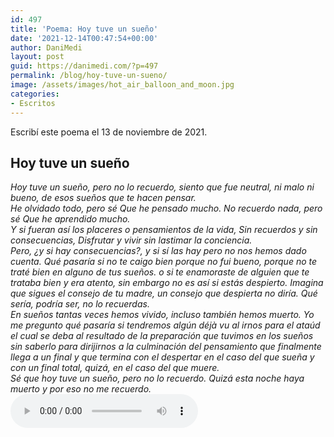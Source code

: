 ```yaml
---
id: 497
title: 'Poema: Hoy tuve un sueño'
date: '2021-12-14T00:47:54+00:00'
author: DaniMedi
layout: post
guid: https://danimedi.com/?p=497
permalink: /blog/hoy-tuve-un-sueno/
image: /assets/images/hot_air_balloon_and_moon.jpg
categories:
- Escritos
---
```


Escribí este poema el 13 de noviembre de 2021.

## Hoy tuve un sueño

<em>
Hoy tuve un sueño, pero no lo recuerdo,  
siento que fue neutral,  
ni malo ni bueno,  
de esos sueños que te hacen pensar.  
<br>
He olvidado todo, pero sé  
Que he pensado mucho.  
No recuerdo nada, pero sé  
Que he aprendido mucho.  
<br>
Y si fueran así los placeres o pensamientos de la vida,  
Sin recuerdos y sin consecuencias,  
Disfrutar y vivir sin lastimar la conciencia.  
<br>
Pero,  
¿y si hay consecuencias?,  
y si sí las hay pero no nos hemos dado cuenta.  
Qué pasaría  
si no te caigo bien porque no fui bueno,  
porque no te traté bien en alguno de tus sueños.  
o si te enamoraste de alguien que te trataba bien y era atento,  
sin embargo no es así si estás despierto.  
Imagina  
que sigues el consejo de tu madre,  
un consejo que despierta no diría.  
Qué sería,  
podría ser,  
no lo recuerdas.  
<br>
En sueños  
tantas veces hemos vivido,  
incluso también hemos muerto.  
Yo me pregunto  
qué pasaría  
si tendremos algún déjà vu al irnos para el ataúd el cual se deba  
al resultado de la preparación que tuvimos en los sueños sin saberlo  
para dirijirnos a la culminación del pensamiento  
que finalmente llega a un final y que termina con el despertar  
en el caso del que sueña  
y con un final total, quizá,  
en el caso del que muere.  
<br>
Sé que hoy tuve un sueño,  
pero no lo recuerdo.  
Quizá esta noche haya muerto  
y por eso  
no me recuerdo.  
</em>
<br>
<audio controls>
  <source src="/assets/audios/poema_hoy_tuve_un_sueno.mp3" type="audio/mpeg">
</audio>
